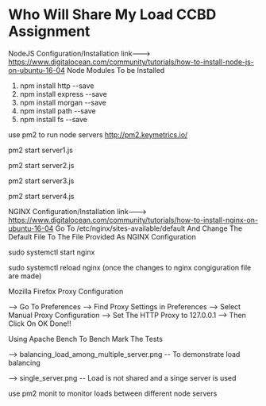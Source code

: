 # Who Will Share My Load CCBD Assignment


NodeJS Configuration/Installation link---> https://www.digitalocean.com/community/tutorials/how-to-install-node-js-on-ubuntu-16-04
Node Modules To be Installed
1) npm install http --save
2) npm install express --save
3) npm install morgan --save
4) npm install path --save
5) npm install fs --save

use pm2 to run node servers http://pm2.keymetrics.io/

pm2 start server1.js

pm2 start server2.js

pm2 start server3.js

pm2 start server4.js



NGINX Configuration/Installation  link---> https://www.digitalocean.com/community/tutorials/how-to-install-nginx-on-ubuntu-16-04 
Go To
/etc/nginx/sites-available/default
And Change The Default File To The File Provided As NGINX Configuration

sudo systemctl start nginx

sudo systemctl reload nginx  (once the changes to nginx congiguration file are made)


Mozilla Firefox Proxy Configuration 

--> Go To Preferences
--> Find Proxy Settings in Preferences
--> Select Manual Proxy Configuration
--> Set The HTTP Proxy to 127.0.0.1
--> Then Click On OK Done!!

Using Apache Bench To Bench Mark The Tests

--> balancing_load_among_multiple_server.png -- To demonstrate load balancing

--> single_server.png -- Load is not shared and a singe server is used

use pm2 monit to monitor loads between different node servers